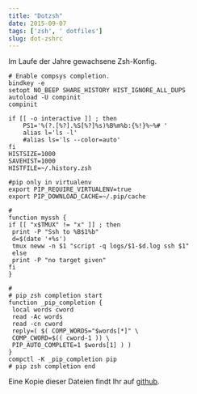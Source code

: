 ```yaml
---
title: "Dotzsh"
date: 2015-09-07
tags: ['zsh', ' dotfiles']
slug: dot-zshrc
---
```

Im Laufe der Jahre gewachsene Zsh-Konfig.

<!--more-->

```
# Enable compsys completion.
bindkey -e
setopt NO_BEEP SHARE_HISTORY HIST_IGNORE_ALL_DUPS
autoload -U compinit
compinit

if [[ -o interactive ]] ; then
	PS1='%(?.[%?].%S[%?]%s)%B%m%b:{%!}%~%# '
	alias l='ls -l'
	#alias ls='ls --color=auto'
fi
HISTSIZE=1000
SAVEHIST=1000
HISTFILE=~/.history.zsh
	
#pip only in virtualenv	
export PIP_REQUIRE_VIRTUALENV=true
export PIP_DOWNLOAD_CACHE=~/.pip/cache

#
function myssh {
if [[ "x$TMUX" != "x" ]] ; then
 print -P "Ssh to %B$1%b"
 d=$(date '+%s')
 tmux neww -n $1 "script -q logs/$1-$d.log ssh $1"
 else
 print -P "no target given"
fi
}
	
#
# pip zsh completion start
function _pip_completion {
 local words cword
 read -Ac words
 read -cn cword
 reply=( $( COMP_WORDS="$words[*]" \
 COMP_CWORD=$(( cword-1 )) \
 PIP_AUTO_COMPLETE=1 $words[1] ) )
}
compctl -K _pip_completion pip
# pip zsh completion end
```
Eine Kopie dieser Dateien findt Ihr auf [github].

  [github]: https://github.com/xunzi/dotfiles.git
